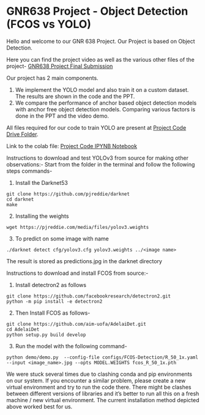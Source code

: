# GNR638 Project - Object Detection (FCOS vs YOLO)

Hello and welcome to our GNR 638 Project. Our Project is based on Object Detection.

Here you can find the project video as well as the various other files of the project- [GNR638 Project Final Submission](https://drive.google.com/drive/folders/1p4EQtOoU8ptlZ6LvsIDQmVMPRzVtn6Dz?usp=sharing)


Our project has 2 main components.
1.	We implement the YOLO model and also train it on a custom dataset. The results are shown in the code and the PPT.
2.	We compare the performance of anchor based object detection models with anchor free object detection models. Comparing various factors is done in the PPT and the video demo.

All files required for our code to train YOLO are present at [Project Code Drive Folder](https://drive.google.com/drive/folders/1A5CaI-oRcHNPkUG6zYG_My0_IdepS4hI?usp=sharing).

Link to the colab file: [Project Code IPYNB Notebook](https://colab.research.google.com/drive/16bZqCfuObdcLJWptxBvbTMXXF7ku2bmH?usp=sharing)


Instructions to download and test YOLOv3 from source for making other observations:-
Start from the <predictions> folder in the terminal and follow the following steps commands-

1.	 Install the Darknet53 

```
git clone https://github.com/pjreddie/darknet
cd darknet
make
```

2.	 Installing the weights

```
wget https://pjreddie.com/media/files/yolov3.weights
```

3.	To predict on some image with name <image name>

```
./darknet detect cfg/yolov3.cfg yolov3.weights ../<image name>
```

The result is stored as predictions.jpg in  the darknet directory


Instructions to download and install FCOS from source:-

1.	Install detectron2 as follows

```  
git clone https://github.com/facebookresearch/detectron2.git
python -m pip install -e detectron2
```

2.	Then Install FCOS as follows-

```
git clone https://github.com/aim-uofa/AdelaiDet.git
cd AdelaiDet
python setup.py build develop
```

3.	Run the model with the following command-

```
python demo/demo.py  --config-file configs/FCOS-Detection/R_50_1x.yaml --input <image_name>.jpg --opts MODEL.WEIGHTS fcos_R_50_1x.pth
```

We were stuck several times due to clashing conda and pip environments on our system. If you encounter a similar problem, please create a new virtual environment and try to run the code there. There might be clashes between different versions of libraries and it’s better to run all this on a fresh machine / new virtual environment. The current installation method depicted above worked best for us.
